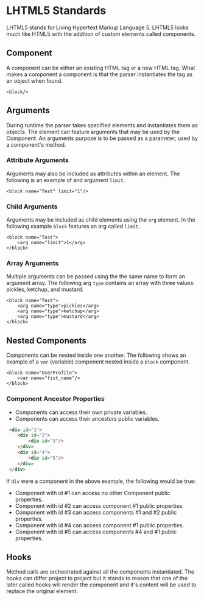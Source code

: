 # LHTML5 Standards

LHTML5 stands for Living Hypertext Markup Language 5. LHTML5 looks much like HTML5 with the addition of custom elements called components.

## Component
A component can be either an existing HTML tag or a new HTML tag. What makes a component a component is that the parser instantiates the tag as an object when found.
```html5
<block/>
```

## Arguments
During runtime the parser takes specified elements and instantiates them as objects. 
The element can feature arguments that may be used by the Component. An arguments purpose is to be passed as a parameter, used by a component's method.

### Attribute Arguments
Arguments may also be included as attributes within an element. The following is an example of and argument `limit`.
```lhtml5
<block name="Test" limit="1"/>
```
### Child Arguments
Arguments may be included as child elements using the `arg` element. In the following example `block` features an arg called `limit`.
```lhtml5
<block name="Test">
    <arg name="limit">1</arg>
</block>
```
### Array Arguments
Multiple arguments can be passed using the the same name to form an argument array. The following arg `type` contains an array with three values: pickles, ketchup, and mustard.
```lhtml5
<block name="Test">
    <arg name="type">pickles</arg>
    <arg name="type">ketchup</arg>
    <arg name="type">mustard</arg>
</block>
```

## Nested Components
Components can be nested inside one another. The following shows an example of a `var` (variable) component nested inside a `block` component.
```html5
<block name="UserProfile">
    <var name="fist_name"/>
</block>
```

### Component Ancestor Properties
+ Components can access their own private variables. 
+ Components can access their ancestors public variables.

```HTML
 <div id="1">
 	<div id="2">
 		<div id="3"/>
 	</div>
 	<div id="4">
 		<div id="5"/>
 	</div>
 </div>
```
If `div` were a component in the above example, the following would be true:
* Component with id #1 can access no other Component public properties. 
* Component with id #2 can access component #1 public properties.
* Component with id #3 can access components #1 and #2 public properties.
* Component with id #4 can access component #1 public properties.
* Component with id #5 can access components #4 and #1 public properties.

## Hooks
Method calls are orchestrated against all the components instantiated. The hooks can differ project to project but it stands to reason that one of the later called hooks will render the component and it's content will be used to replace the original element.